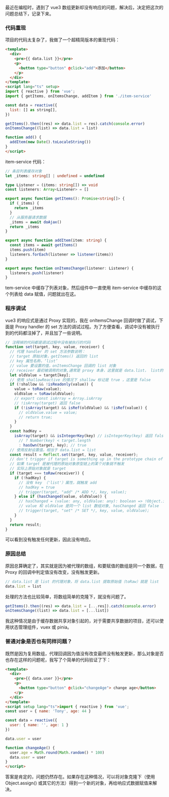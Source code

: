 最近在编程时，遇到了 vue3 数组更新却没有响应的问题，解决后，决定把这次的问题总结下，记录下来。

### 代码重现

项目的代码太复杂了，我做了一个超精简版本的重现代码：

```html
<template>
  <div>
    <pre>{{ data.list }}</pre>
    <p>
      <button type="button" @click="add">添加</button>
    </p>
  </div>
</template>
<script lang="ts" setup>
import { reactive } from 'vue';
import { getItems, onItemsChange, addItem } from './item-service'

const data = reactive({
  list: [] as string[],
})

getItems().then((res) => data.list = res).catch(console.error)
onItemsChange((list) => data.list = list)

function add() {
  addItem(new Date().toLocaleString())
}
</script>
```

item-service 代码：

```ts
// 条目列表缓存对象
let _items: string[] | undefined = undefined

type Listener = (items: string[]) => void
const listeners: Array<Listener> = []

export async function getItems(): Promise<string[]> {
  if (_items) {
    return _items
  }
  // 从服务器请求数据
  _items = await doAjax()
  return _items
}

export async function addItem(item: string) {
  const items = await getItems()
  items.push(item)
  listeners.forEach(listener => listener(items))
}

export async function onItemsChange(listener: Listener) {
  listeners.push(listener)
}
```

tem-service 中缓存了列表对象，然后组件中一直使用 item-service 中缓存的这个列表给 data 赋值，问题就出在这。

### 程序调试

vue3 的响应式是通过 Proxy 实现的，我在 onItemsChange 回调时做了调试，下面是 Proxy handler 的 set 方法的调试过程。为了方便查看，调试中没有被执行到的代码都注掉了，并且加了一些说明。

```js
// 注释掉的代码都是调试过程中没有被执行的代码
function set(target, key, value, receiver) {
  // 代理 handler 的 set 方法参数说明：
  // target 原始对象，getItems() 返回的 list
  // key 属性名称，‘list’
  // value 要设置的值，onItemsChange 回调的 list 对象
  // receiver 最初被调用的对象,通常是 proxy 本身，这里就是 data.list， list的代理对象
  let oldValue = target[key];
  // 使用 shallowReactive 的情况下 shallow 标记是 true ，这里是 false
  if (!shallow && !isReadonly(value)) {
    value = toRaw(value);
    oldValue = toRaw(oldValue);
    // export const isArray = Array.isArray
    // !isArray(target) 返回 false
    if (!isArray(target) && isRef(oldValue) && !isRef(value)) {
      // oldValue.value = value;
      // return true;
    }
  }
  const hadKey =
    isArray(target) && isIntegerKey(key) // isIntegerKey(key) 返回 false，下行不执行
      // ? Number(key) < target.length
      : hasOwn(target, key); // true
  // 使用反射设置值，相当于 data.list = list
  const result = Reflect.set(target, key, value, receiver);
  // don't trigger if target is something up in the prototype chain of original
  // 如果 target 是被代理的原始对象原型链上的某个对象就不触发
  // 实际上原始对象就是 target
  if (target === toRaw(receiver)) {
    if (!hadKey) {
      // 没有 key （'list'）属性，就触发 add
      // hadKey = true
      // trigger(target, "add" /* ADD */, key, value);
    } else if (hasChanged(value, oldValue)) {
      // hasChanged = (value: any, oldValue: any): boolean => !Object.is(value, oldValue)
      // value 和 oldValue 是同一个 list 数组对象, hasChanged 返回 false
      // trigger(target, "set" /* SET */, key, value, oldValue);
    }
  }
  return result;
}
```

可以看到没有触发任何更新，因此没有响应。

### 原因总结

原因总算确定了，其实就是因为被代理的数组，和要赋值的数组是同一个数据，在 Proxy 的回调中判定值没有改变，没有触发更新。

```js
// data.list 是 list 的代理对象，将 data.list 提取原始值（toRaw）就是 list
data.list = list
```

处理的方法也比较简单，将数组简单的克隆下，就没有问题了。

```js
getItems().then((res) => data.list = [...res]).catch(console.error)
onItemsChange((list) => data.list = [...list])
```

我这种情况是由于缓存数据共享对象引起的，对于需要共享数据的项目，还可以使用状态管理组件，vuex 或 pinia。

### 普通对象是否也有同样问题？

既然是因为复用数组，代理回调因为值没有改变最终没有触发更新，那么对象是否也存在这样的问题呢，我写了个简单的代码验证了下：

```html
<template>
  <div>
    <pre>{{ data.user }}</pre>
    <p>
      <button type="button" @click="changeAge"> change age</button>
    </p>
  </div>
</template>
<script setup lang="ts">import { reactive } from 'vue';
const user = { name: 'Tony', age: 44 }

const data = reactive({
  user: { name: '', age: 1 }
})

data.user = user

function changeAge() {
  user.age = Math.round(Math.random() * 100)
  data.user = user
}
</script>
```

答案是肯定的，问题仍然存在。如果存在这种情况，可以将对象克隆下（使用 Object.assign() 或其它的方法）得到一个新的对象，再给响应式数据赋值来解决。
